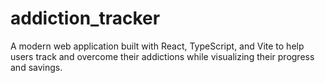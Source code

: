 # addiction_tracker
A modern web application built with React, TypeScript, and Vite to help users track and overcome their addictions while visualizing their progress and savings.
